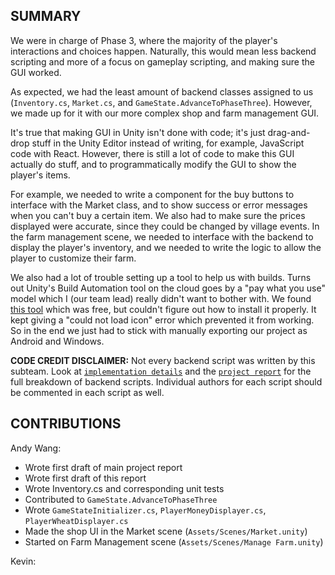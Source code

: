 ## SUMMARY
We were in charge of Phase 3, where the majority of the player's interactions and choices happen. Naturally, this would mean less backend scripting and more of a focus on gameplay scripting, and making sure the GUI worked.

As expected, we had the least amount of backend classes assigned to us (`Inventory.cs`, `Market.cs`, and `GameState.AdvanceToPhaseThree`). However, we made up for it with our more complex shop and farm management GUI.

It's true that making GUI in Unity isn't done with code; it's just drag-and-drop stuff in the Unity Editor instead of writing, for example, JavaScript code with React. However, there is still a lot of code to make this GUI actually do stuff, and to programmatically modify the GUI to show the player's items.

For example, we needed to write a component for the buy buttons to interface with the Market class, and to show success or error messages when you can't buy a certain item. We also had to make sure the prices displayed were accurate, since they could be changed by village events. In the farm management scene, we needed to interface with the backend to display the player's inventory, and we needed to write the logic to allow the player to customize their farm.

We also had a lot of trouble setting up a tool to help us with builds. Turns out Unity's Build Automation tool on the cloud goes by a "pay what you use" model
which I (our team lead) really didn't want to bother with. We found [this tool](https://github.com/superunitybuild/buildtool) which was free, but couldn't figure out how to install it properly. It kept giving a "could not load icon" error which prevented it from working. So in the end we just had to stick with manually exporting our project as Android and Windows.

**CODE CREDIT DISCLAIMER:**
Not every backend script was written by this subteam. Look at [`implementation details`](implementation%20details.md) and the [`project report`](project%20report.md) for the full breakdown of backend scripts. Individual authors for each script should be commented in each script as well.

## CONTRIBUTIONS
Andy Wang:
- Wrote first draft of main project report
- Wrote first draft of this report
- Wrote Inventory.cs and corresponding unit tests
- Contributed to `GameState.AdvanceToPhaseThree`
- Wrote `GameStateInitializer.cs`, `PlayerMoneyDisplayer.cs`, `PlayerWheatDisplayer.cs`
- Made the shop UI in the Market scene (`Assets/Scenes/Market.unity`)
- Started on Farm Management scene (`Assets/Scenes/Manage Farm.unity`)

Kevin:
